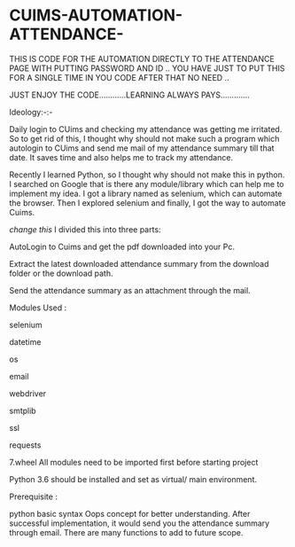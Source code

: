 # CUIMS-AUTOMATION-ATTENDANCE-

THIS IS CODE FOR THE AUTOMATION DIRECTLY TO THE ATTENDANCE PAGE WITH PUTTING PASSWORD AND ID ..
YOU HAVE JUST TO PUT THIS FOR A SINGLE TIME IN YOU CODE AFTER THAT NO NEED ..

JUST ENJOY THE CODE............LEARNING ALWAYS PAYS.............



Ideology:-:-

Daily login to CUims and checking my attendance was getting me irritated. So to get rid of this, I thought why should not make such a program which autologin to CUims and send me mail of my attendance summary till that date. It saves time and also helps me to track my attendance.

Recently I learned Python, so I thought why should not make this in python. I searched on Google that is there any module/library which can help me to implement my idea. I got a library named as selenium, which can automate the browser. Then I explored selenium and finally, I got the way to automate Cuims.

*change this*
I divided this into three parts:

AutoLogin to Cuims and get the pdf downloaded into your Pc.

Extract the latest downloaded attendance summary from the download folder or the download path.

Send the attendance summary as an attachment through the mail.

Modules Used :

selenium

datetime

os

email

webdriver

smtplib

ssl

requests

7.wheel All modules need to be imported first before starting project

Python 3.6 should be installed and set as virtual/ main environment.

Prerequisite :

python basic syntax Oops concept for better understanding. After successful implementation, it would send you the attendance summary through email. There are many functions to add to future scope.
